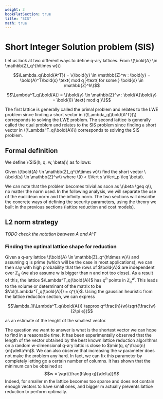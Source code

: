 ```yaml
---
weight: 3
bookFlatSection: true
title: "SIS"
math: true
---
```


# Short Integer Solution problem (SIS)

Let us look at two different ways to define q-ary lattices. From \\(\bold{A} \in \mathbb{Z}_q^{h\times w}\\)

$$\Lambda_q(\bold{A^T}) = \{\bold{y} \in \mathbb{Z}^w : \bold{y} = \bold{A}^T\bold{s} \text{ mod q }\text{ for some } \bold{s} \in \mathbb{Z}^h\}$$

$$\Lambda^T_q(\bold{A}) = \{\bold{y} \in \mathbb{Z}^w : \bold{A}\bold{y} = \bold{0} \text{ mod q }\}$$

The first lattice is generally called the primal problem and relates to the LWE problem since finding a short vector in \\(\Lambda_q(\bold{A^T})\\) corresponds to solving the LWE problem. The second lattice is generally called the dual problem and relates to the SIS problem since finding a short vector in \\(\\Lambda^T_q(\bold{A})\\) corresponds to solving the SIS problem.

## Formal definition

We define \\(SIS(h, q, w, \beta)\\) as follows: 

Given \\(\bold{A} \in \mathbb{Z}_q^{h\times w}\\) find the short vector \\(\bold{s} \in \mathbb{Z}^w\\)   where \\(0 < \lVert s \rVert_p \leq \beta\\).

We can note that the problem becomes trivial as soon as \\(\beta \geq q\\), no matter the norm used. In the following analysis, we will separate the use of the euclidean norm and the infinity norm. The two sections will describe the concrete ways of defining the security parameters, using the theory we built in the previous sections (lattice reduction and cost models).

## L2 norm strategy

*TODO check the notation between A and A^T*
### Finding the optimal lattice shape for reduction

Given a q-ary lattice \\(\bold{A} \in \mathbb{Z}_q^{h\times w}\\) and assuming q is prime (which will be the case in most applications), we can then say with high probability that the rows of $\bold{A}$ are independent over $\mathbb{Z}_q$ (we also assume w is bigger than n and not too close). As a result of this, the lattice $\Lambda^T_q(\bold{A})$ has $q^h$ points in $\mathbb{Z}^w_q$. This leads to the volume or determinant of the matrix to be $Vol(\Lambda^T_q(\bold{A})) = q^{h}$. Using the gaussian heuristic from the lattice reduction section, we can express

$$\lambda_1(\Lambda^T_q(\bold{A})) \approx q^\frac{h}{w}\sqrt{\frac{w}{2\pi e}}$$

as an estimate of the lenght of the smallest vector.

The question we want to answer is what is the shortest vector we can hope to find in a reasonable time. It has been experimentally observed that the length of the vector obtained by the best known lattice reduction algorithms on a random w-dimensional q-ary lattic is close to $\min(q, q^\frac{n}{m}\delta^m)$. We can also observe that increasing the $w$ parameter does not make the problem any hard. In fact, we can fix this parameter by completely letting go a certain number of columns. It has shown that the minimum can be obtained at 
$$w = \sqrt{\frac{h\log q}{\delta}}$$
Indeed, for smaller m the lattice becomes too sparse and does not contain enough vectors to have small ones, and bigger m actually prevents lattice reduction to perform optimally.